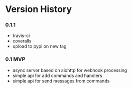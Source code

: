 Version History
===

### 0.1.1
* travis-ci
* coveralls
* upload to pypi on new tag

### 0.1 MVP
* async server based on aiohttp for webhook processing
* simple api for add commands and handlers
* simple api for send messages from commands